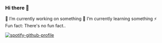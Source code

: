 ### Hi there 👋

<!--
**Alucus/Alucus** is a ✨ _special_ ✨ repository because its `README.md` (this file) appears on your GitHub profile.

Here are some ideas to get you started:

- 🔭 I’m currently working on ...
- 🌱 I’m currently learning ...
- 👯 I’m looking to collaborate on ...
- 🤔 I’m looking for help with ...
- 💬 Ask me about ...
- 📫 How to reach me: ...
- 😄 Pronouns: ...
- ⚡ Fun fact: ...
-->
🔭 I’m currently working on something
🌱 I’m currently learning something
⚡ Fun fact: There's no fun fact..

[![spotify-github-profile](https://spotify-github-profile.vercel.app/api/view?uid=31qsrm7j5cnjfkoyyvesy4fz3zyu&cover_image=true&theme=default&show_offline=true&background_color=1b1818&interchange=true&bar_color=53b14f&bar_color_cover=true)](https://spotify-github-profile.vercel.app/api/view?uid=31qsrm7j5cnjfkoyyvesy4fz3zyu&redirect=true)
